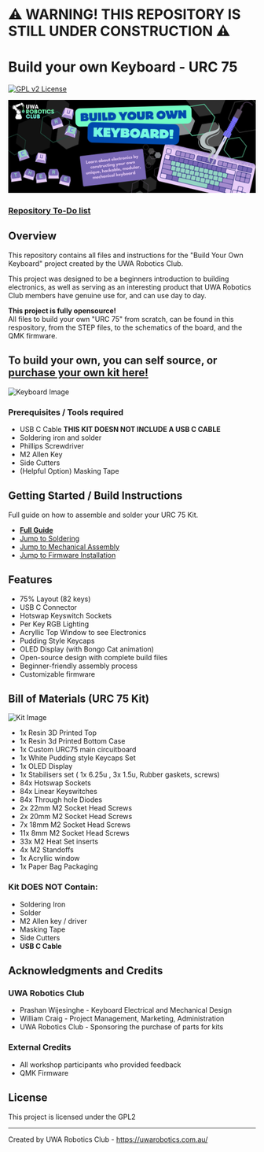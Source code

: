 # ⚠️ WARNING! THIS REPOSITORY IS STILL UNDER CONSTRUCTION ⚠️


# Build your own Keyboard - URC 75

[![GPL v2 License](https://img.shields.io/badge/License-GPL%20v2-blue.svg)](https://www.gnu.org/licenses/old-licenses/gpl-2.0.en.html)

![Banner](/img/Banner.jpg)

### [Repository To-Do list](/TODO.md)


## Overview

This repository contains all files and instructions for the "Build Your Own Keyboard" project created by the UWA Robotics Club. 

This project was designed to be a beginners introduction to building electronics, as well as serving as an interesting product that UWA Robotics Club members have genuine use for, and can use day to day. 

**This project is fully opensource!**<br/>
All files to build your own "URC 75" from scratch, can be found in this respository, from the STEP files, to the schematics of the board, and the QMK firmware. 

## To build your own, you can self source, or [purchase your own kit here!](https://uwarobotics.com.au/keyboard)


![Keyboard Image](/img/Rainbow%20LED.gif)

### Prerequisites / Tools required
- USB C Cable **THIS KIT DOESN NOT INCLUDE A USB C CABLE**
- Soldering iron and solder
- Phillips Screwdriver 
- M2 Allen Key
- Side Cutters
- (Helpful Option) Masking Tape


## Getting Started / Build Instructions
Full guide on how to assemble and solder your URC 75 Kit. 
- [**Full Guide**](/Build_Instructions/0_Build_Instructions.md)
- [Jump to Soldering](/Build_Instructions/2_Diodes.md)
- [Jump to Mechanical Assembly](/Build_Instructions/6_Heatset_and_Case_Assembly.md)
- [Jump to Firmware Installation](/Build_Instructions/9_Install_Firmware.md)

## Features
- 75% Layout (82 keys)
- USB C Connector
- Hotswap Keyswitch Sockets
- Per Key RGB Lighting
- Acryllic Top Window to see Electronics
- Pudding Style Keycaps
- OLED Display (with Bongo Cat animation)
- Open-source design with complete build files
- Beginner-friendly assembly process
- Customizable firmware


## Bill of Materials (URC 75 Kit)
![Kit Image](/img/Full%20Kit%20Kaid%20Out.JPG)
- 1x Resin 3D Printed Top 
- 1x Resin 3d Printed Bottom Case 
- 1x Custom URC75 main circuitboard
- 1x White Pudding style Keycaps Set
- 1x OLED Display
- 1x Stabilisers set ( 1x 6.25u , 3x 1.5u, Rubber gaskets, screws)
- 84x Hotswap Sockets
- 84x Linear Keyswitches
- 84x Through hole Diodes
- 2x 22mm M2 Socket Head Screws
- 2x 20mm M2 Socket Head Screws
- 7x 18mm M2 Socket Head Screws
- 11x 8mm M2 Socket Head Screws
- 33x M2 Heat Set inserts
- 4x M2 Standoffs
- 1x Acryllic window
- 1x Paper Bag Packaging 

### Kit DOES NOT Contain: 
- Soldering Iron 
- Solder 
- M2 Allen key / driver
- Masking Tape
- Side Cutters
- **USB C Cable**


## Acknowledgments and Credits

### UWA Robotics Club 
- Prashan Wijesinghe  - Keyboard Electrical and Mechanical Design 
- William Craig - Project Management, Marketing, Administration 
- UWA Robotics Club - Sponsoring the purchase of parts for kits
### External Credits
- All workshop participants who provided feedback
- QMK Firmware


## License

This project is licensed under the GPL2 

---

Created by UWA Robotics Club - https://uwarobotics.com.au/